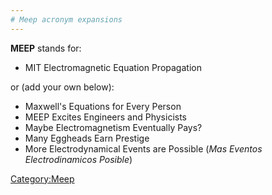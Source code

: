 ```yaml
---
# Meep acronym expansions
---
```


**MEEP** stands for:

-   MIT Electromagnetic Equation Propagation

or (add your own below):

-   Maxwell's Equations for Every Person
-   MEEP Excites Engineers and Physicists
-   Maybe Electromagnetism Eventually Pays?
-   Many Eggheads Earn Prestige
-   More Electrodynamical Events are Possible (*Mas Eventos Electrodinamicos Posible*)

[Category:Meep](Meep.md)
